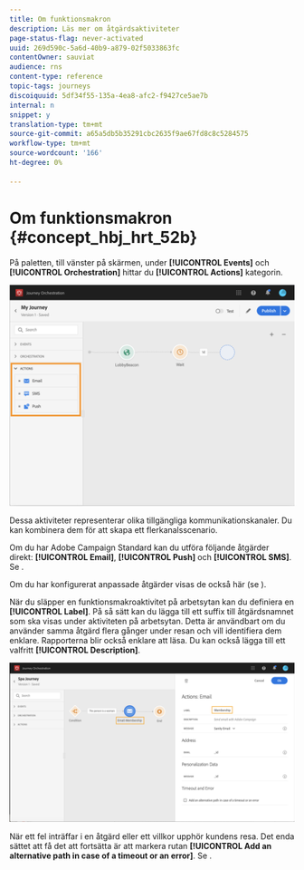 ```yaml
---
title: Om funktionsmakron
description: Läs mer om åtgärdsaktiviteter
page-status-flag: never-activated
uuid: 269d590c-5a6d-40b9-a879-02f5033863fc
contentOwner: sauviat
audience: rns
content-type: reference
topic-tags: journeys
discoiquuid: 5df34f55-135a-4ea8-afc2-f9427ce5ae7b
internal: n
snippet: y
translation-type: tm+mt
source-git-commit: a65a5db5b35291cbc2635f9ae67fd8c8c5284575
workflow-type: tm+mt
source-wordcount: '166'
ht-degree: 0%

---
```



# Om funktionsmakron {#concept_hbj_hrt_52b}

På paletten, till vänster på skärmen, under **[!UICONTROL Events]** och **[!UICONTROL Orchestration]** hittar du **[!UICONTROL Actions]** kategorin.

![](../assets/journey58.png)

Dessa aktiviteter representerar olika tillgängliga kommunikationskanaler. Du kan kombinera dem för att skapa ett flerkanalsscenario.

Om du har Adobe Campaign Standard kan du utföra följande åtgärder direkt: **[!UICONTROL Email]**, **[!UICONTROL Push]** och **[!UICONTROL SMS]**. Se [](../building-journeys/using-adobe-campaign-actions.md).

Om du har konfigurerat anpassade åtgärder visas de också här (se [](../building-journeys/using-custom-actions.md)).

När du släpper en funktionsmakroaktivitet på arbetsytan kan du definiera en **[!UICONTROL Label]**. På så sätt kan du lägga till ett suffix till åtgärdsnamnet som ska visas under aktiviteten på arbetsytan. Detta är användbart om du använder samma åtgärd flera gånger under resan och vill identifiera dem enklare. Rapporterna blir också enklare att läsa. Du kan också lägga till ett valfritt **[!UICONTROL Description]**.

![](../assets/journey59bis.png)

När ett fel inträffar i en åtgärd eller ett villkor upphör kundens resa. Det enda sättet att få det att fortsätta är att markera rutan **[!UICONTROL Add an alternative path in case of a timeout or an error]**. Se [](../building-journeys/using-the-journey-designer.md#paths).
